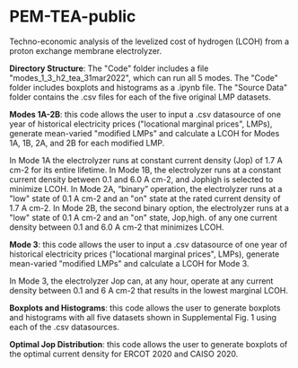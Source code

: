 # PEM-TEA-public
Techno-economic analysis of the levelized cost of hydrogen (LCOH) from a proton exchange membrane electrolyzer. 

**Directory Structure**: 
The "Code" folder includes a file "modes_1_3_h2_tea_31mar2022", which can run all 5 modes. The "Code" folder includes boxplots and histograms as a .ipynb file. The "Source Data" folder contains the .csv files for each of the five original LMP datasets.

**Modes 1A-2B**: this code allows the user to input a .csv datasource of one year of historical electricity prices ("locational marginal prices", LMPs), generate mean-varied "modified LMPs" and calculate a LCOH for Modes 1A, 1B, 2A, and 2B for each modified LMP.

In Mode 1A the electrolyzer runs at constant current density (Jop) of 1.7 A cm-2 for its entire lifetime. In Mode 1B, the electrolyzer runs at a constant current density between 0.1 and 6.0 A cm-2, and Jophigh is selected to minimize LCOH. In Mode 2A, “binary” operation, the electrolyzer runs at a "low" state of 0.1 A cm-2 and an "on" state at the rated current density of 1.7 A cm-2. In Mode 2B, the second binary option, the electrolyzer runs at a "low" state of 0.1 A cm-2 and an "on" state, Jop,high. of any one current density between 0.1 and 6.0 A cm-2 that minimizes LCOH. 

**Mode 3**: this code allows the user to input a .csv datasource of one year of historical electricity prices ("locational marginal prices", LMPs), generate mean-varied "modified LMPs" and calculate a LCOH for Mode 3. 

In Mode 3, the electrolyzer Jop can, at any hour, operate at any current density between 0.1 and 6 A cm-2 that results in the lowest marginal LCOH.

**Boxplots and Histograms**: this code allows the user to generate boxplots and histograms with all five datasets shown in Supplemental Fig. 1 using each of the .csv datasources.

**Optimal Jop Distribution**: this code allows the user to generate boxplots of the optimal current density for ERCOT 2020 and CAISO 2020. 
